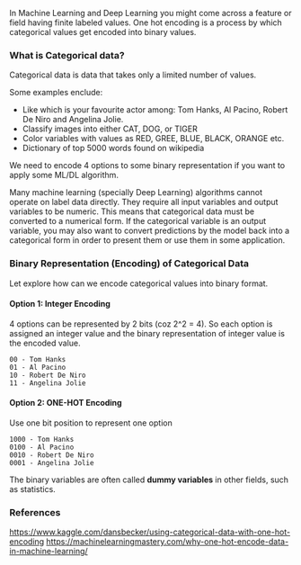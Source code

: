 In Machine Learning and Deep Learning you might come across a feature or field having finite labeled values. One hot encoding is a process by which categorical values get encoded into binary values. 

### What is Categorical data?
Categorical data is data that takes only a limited number of values.

Some examples enclude:
- Like which is your favourite actor among: Tom Hanks, Al Pacino, Robert De Niro and Angelina Jolie.
- Classify images into either CAT, DOG, or TIGER
- Color variables with values as RED, GREE, BLUE, BLACK, ORANGE etc.
- Dictionary of top 5000 words found on wikipedia

We need to encode 4 options to some binary representation if you want to apply some ML/DL algorithm. 

Many machine learning (specially Deep Learning) algorithms cannot operate on label data directly. They require all input variables and output variables to be numeric. This means that categorical data must be converted to a numerical form. If the categorical variable is an output variable, you may also want to convert predictions by the model back into a categorical form in order to present them or use them in some application.

### Binary Representation (Encoding) of Categorical Data
Let explore how can we encode categorical values into binary format. 

#### Option 1: Integer Encoding
4 options can be represented by 2 bits (coz 2^2 = 4). So each option is assigned an integer value and the binary representation of integer value is the encoded value. 

```
00 - Tom Hanks
01 - Al Pacino
10 - Robert De Niro
11 - Angelina Jolie
```

#### Option 2: ONE-HOT Encoding
Use one bit position to represent one option
```
1000 - Tom Hanks
0100 - Al Pacino
0010 - Robert De Niro
0001 - Angelina Jolie
```
The binary variables are often called **dummy variables** in other fields, such as statistics.


### References
https://www.kaggle.com/dansbecker/using-categorical-data-with-one-hot-encoding
https://machinelearningmastery.com/why-one-hot-encode-data-in-machine-learning/
